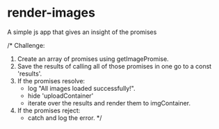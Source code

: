 # render-images
A simple js app that gives an insight of the promises

/*
Challenge:
  1. Create an array of promises using getImagePromise.
  2. Save the results of calling all of those promises 
     in one go to a const 'results'.
  3. If the promises resolve: 
     - log "All images loaded successfully!".
     - hide 'uploadContainer'
     - iterate over the results and render them to imgContainer.
  4. If the promises reject:
     - catch and log the error.
*/
